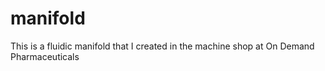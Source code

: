 # manifold
This is a fluidic manifold that I created in the machine shop at On Demand Pharmaceuticals
